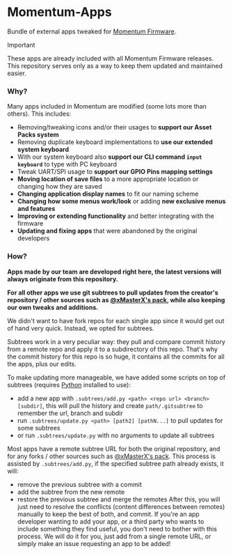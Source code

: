 # Momentum-Apps
Bundle of external apps tweaked for [Momentum Firmware](https://github.com/Next-Flip/Momentum-Firmware).

> [!IMPORTANT]
> These apps are already included with all Momentum Firmware releases.
> This repository serves only as a way to keep them updated and maintained easier.

### Why?
Many apps included in Momentum are modified (some lots more than others). This includes:
- Removing/tweaking icons and/or their usages to **support our Asset Packs system**
- Removing duplicate keyboard implementations to **use our extended system keyboard**
- With our system keyboard also **support our CLI command `input keyboard`** to type with PC keyboard
- Tweak UART/SPI usage to **support our GPIO Pins mapping settings**
- **Moving location of save files** to a more appropriate location or changing how they are saved
- **Changing application display names** to fit our naming scheme
- **Changing how some menus work/look** or adding **new exclusive menus and features**
- **Improving or extending functionality** and better integrating with the firmware
- **Updating and fixing apps** that were abandoned by the original developers

### How?
**Apps made by our team are developed right here, the latest versions will always originate from this repository.**

**For all other apps we use git subtrees to pull updates from the creator's repository / other sources such as [@xMasterX's pack](https://github.com/xMasterX/all-the-plugins), while also keeping our own tweaks and additions.**

We didn't want to have fork repos for each single app since it would get out of hand very quick. Instead, we opted for subtrees.

Subtrees work in a very peculiar way: they pull and compare commit history from a remote repo and apply it to a subdirectory of this repo.
That's why the commit history for this repo is so huge, it contains all the commits for all the apps, plus our edits.

To make updating more manageable, we have added some scripts on top of subtrees (requires [Python](https://python.org) installed to use):
- add a new app with `.subtrees/add.py <path> <repo url> <branch> [subdir]`, this will pull the history and create `path/.gitsubtree` to remember the url, branch and subdir
- run `.subtrees/update.py <path> [path2] [pathN...]` to pull updates for some subtrees
- or run `.subtrees/update.py` with no arguments to update all subtrees

Most apps have a remote subtree URL for both the original repository, and for any forks / other sources such as [@xMasterX's pack](https://github.com/xMasterX/all-the-plugins).
This process is assisted by `.subtrees/add.py`, if the specified subtree path already exists, it will:
- remove the previous subtree with a commit
- add the subtree from the new remote
- restore the previous subtree and merge the remotes
After this, you will just need to resolve the conflicts (content differences between remotes) manually to keep the best of both, and commit.
If you're an app developer wanting to add your app, or a third party who wants to include something they find useful, you don't need to bother with this process.
We will do it for you, just add from a single remote URL, or simply make an issue requesting an app to be added!
